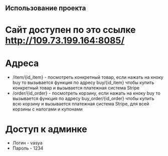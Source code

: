 ## Использование проекта

# Сайт доступен по это ссылке http://109.73.199.164:8085/
# Адреса
* /item/{id_item} - посмотреть конкретный товар, если нажать на кноку buy то вызывается функция 
по адресу buy/{id_item} чтобы купить конкретный товар и вызывается платежная система Stripe
* /order/{id_order} - посмотреть корзину, если нажать на кноку buy то вызывается функция 
по адресу buy_order/{id_order} чтобы купить всю корзину и вызывается платежная система Stripe, 
для всей корзины с налогами и купонами
# Доступ к админке 
* Логин - vasya
* Пароль - 1234
